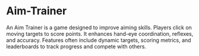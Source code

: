 # Aim-Trainer
An Aim Trainer is a game designed to improve aiming skills. Players click on moving targets to score points. It enhances hand-eye coordination, reflexes, and accuracy. Features often include dynamic targets, scoring metrics, and leaderboards to track progress and compete with others.



